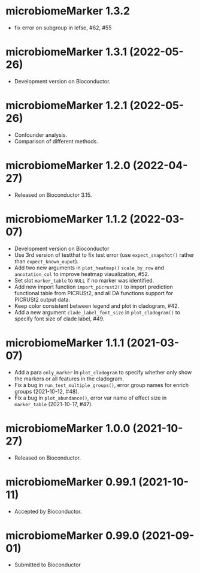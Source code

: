 # microbiomeMarker 1.3.2

+ fix error on subgroup in lefse, #62, #55

# microbiomeMarker 1.3.1 (2022-05-26)

+ Development version on Bioconductor.

# microbiomeMarker 1.2.1 (2022-05-26)

+ Confounder analysis.
+ Comparison of different methods.

# microbiomeMarker 1.2.0 (2022-04-27) 

+ Released on Bioconductor 3.15.

# microbiomeMarker 1.1.2 (2022-03-07)

+ Development version on Bioconductor
+ Use 3rd version of testthat to fix test error (use `expect_snapshot()` rather 
than `expect_known_ouput`).
+ Add two new arguments in `plot_heatmap()` `scale_by_row` and `annotation_col`
to improve heatmap viaualization, #52.
+ Set slot `marker_table` to `NULL` if no marker was identified.
+ Add new import function `import_picrust2()` to import prediction functional
table from PICRUSt2, and all DA functions support for PICRUSt2 output data.
+ Keep color consistent between legend and plot in cladogram, #42. 
+ Add a new argument `clade_label_font_size` in `plot_cladogram()` to specify 
font size of clade label, #49.

# microbiomeMarker  1.1.1 (2021-03-07)

+ Add a para `only_marker` in `plot_cladogram` to specify whether only show the 
markers or all features in the cladogram.
+ Fix a bug in `run_test_multiple_groups()`, error group names for enrich 
groups (2021-10-12, #48).
+ Fix a bug in `plot_abundance()`, error var name of effect size in
`marker_table` (2021-10-17, #47).

# microbiomeMarker 1.0.0 (2021-10-27)

+ Released on Bioconductor.

# microbiomeMarker 0.99.1 (2021-10-11)

+ Accepted by Bioconductor.

# microbiomeMarker 0.99.0 (2021-09-01)

+ Submitted to Bioconductor
